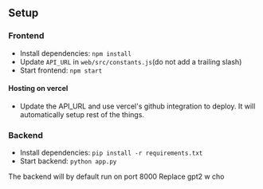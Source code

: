 ## Setup

### Frontend

- Install dependencies: `npm install`
- Update `API_URL` in `web/src/constants.js`(do not add a trailing slash)
- Start frontend: `npm start`

#### Hosting on vercel
- Update the API_URL and use vercel's github integration to deploy. It will automatically setup rest of the things.

### Backend

- Install dependencies: `pip install -r requirements.txt`
- Start backend: `python app.py`

The backend will by default run on port 8000
Replace gpt2 w cho
